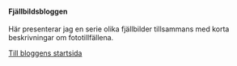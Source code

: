 #### Fjällbildsbloggen

Här presenterar jag en serie olika fjällbilder tillsammans med korta beskrivningar om fototillfällena.

[Till bloggens startsida](blog)
